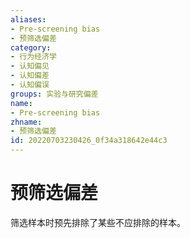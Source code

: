 ```yaml
---
aliases:
- Pre-screening bias
- 预筛选偏差
category:
- 行为经济学
- 认知偏见
- 认知偏差
- 认知偏误
groups: 实验与研究偏差
name:
- Pre-screening bias
zhname:
- 预筛选偏差
id: 20220703230426_0f34a318642e44c3
---
```


# 预筛选偏差

筛选样本时预先排除了某些不应排除的样本。
